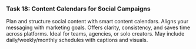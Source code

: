 ### Task 18: Content Calendars for Social Campaigns

Plan and structure social content with smart content calendars. Aligns your messaging with marketing goals. Offers clarity, consistency, and saves time across platforms. Ideal for teams, agencies, or solo creators. May include daily/weekly/monthly schedules with captions and visuals.
